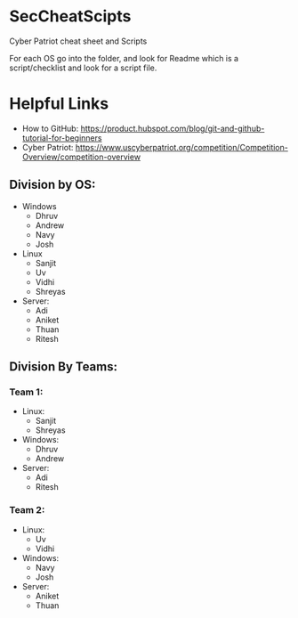 # SecCheatScipts
Cyber Patriot cheat sheet and Scripts

For each OS go into the folder, and look for Readme which is a script/checklist and look for a script file.

# Helpful Links
- How to GitHub: https://product.hubspot.com/blog/git-and-github-tutorial-for-beginners
- Cyber Patriot:  https://www.uscyberpatriot.org/competition/Competition-Overview/competition-overview


## Division by OS:
- Windows
	- Dhruv
	- Andrew
	- Navy
	- Josh
- Linux
	- Sanjit
	- Uv
	- Vidhi
	- Shreyas
- Server:
	- Adi
	- Aniket
	- Thuan
	- Ritesh




 ## Division By Teams:
###  Team 1:
 - Linux:
	 -	Sanjit
	 -	Shreyas
 -	Windows:
	 -	Dhruv
	 -	Andrew
 -	Server:
	 -	Adi
	 -	Ritesh
 
### Team 2:
 - Linux:
	 - Uv
	 - Vidhi
 - Windows:
	 - Navy
	 - Josh
 - Server:
	 - Aniket
	 - Thuan


